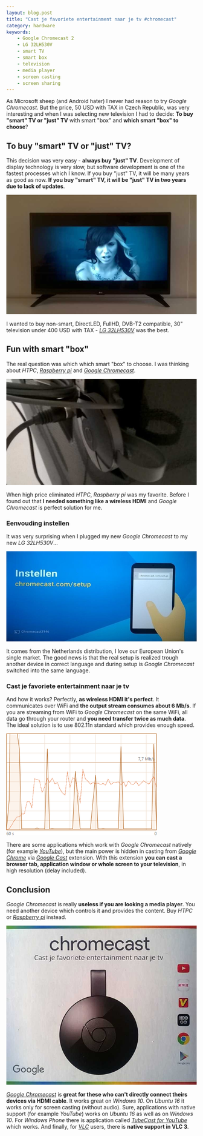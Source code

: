 ```yaml
---
layout: blog.post
title: "Cast je favoriete entertainment naar je tv #chromecast"
category: hardware
keywords:
    - Google Chromecast 2
    - LG 32LH530V
    - smart TV
    - smart box
    - television
    - media player
    - screen casting
    - screen sharing
---
```


As Microsoft sheep (and Android hater) I never had reason to try *Google Chromecast*.
But the price, 50 USD with TAX in Czech Republic, was very interesting and when I was selecting new television I had to decide:
**To buy "smart" TV or "just" TV** with smart "box" and **which smart "box" to choose**?



## To buy "smart" TV or "just" TV?

This decision was very easy - **always buy "just" TV**.
Development of display technology is very slow, but software development is one of the fastest processes which I know.
If you buy "just" TV, it will be many years as good as now.
**If you buy "smart" TV, it will be "just" TV in two years due to lack of updates**.

![LG 32LH530V](/notes/data/google-chromecast-2/lg-32lh530v.jpg)

I wanted to buy non-smart, DirectLED, FullHD, DVB-T2 compatible, 30" television under 400 USD with TAX - [*LG 32LH530V*] was the best.



## Fun with smart "box"

The real question was which which smart "box" to choose.
I was thinking about *HTPC*, [*Raspberry pi*] and [*Google Chromecast*].

![Google Chromecast 2 plugged in LG 32LH530V](/notes/data/google-chromecast-2/google-chromecast-2.jpg)

When high price eliminated *HTPC*, *Raspberry pi* was my favorite.
Before I found out that **I needed something like a wireless HDMI** and *Google Chromecast* is perfect solution for me.


### Eenvouding instellen

It was very surprising when I plugged my new *Google Chromecast* to my new *LG 32LH530V*...

![Instellen](/notes/data/google-chromecast-2/google-chromecast-2-instellen.jpg)

It comes from the Netherlands distribution, I love our European Union's single market.
The good news is that the real setup is realized trough another device in correct language and during setup is *Google Chromecast* switched into the same language.


### Cast je favoriete entertainment naar je tv

And how it works? Perfectly, **as wireless HDMI it's perfect**.
It communicates over WiFi and **the output stream consumes about 6 Mb/s**.
If you are streaming from WiFi to *Google Chromecast* on the same WiFi, all data go through your router and **you need transfer twice as much data**.
The ideal solution is to use 802.11n standard which provides enough speed.

![Network history](/notes/data/google-chromecast-2/network-history.png)

There are some applications which work with *Google Chromecast* natively (for example [*YouTube*]), but the main power is hidden in casting from [*Google Chrome*] via [*Google Cast*] extension.
With this extension **you can cast a browser tab, application window or whole screen to your television**, in high resolution (delay included).



## Conclusion

*Google Chromecast* is really **useless if you are looking a media player**.
You need another device which controls it and provides the content.
Buy *HTPC* or [*Raspberry pi*] instead.

![Google Chromecast 2](/notes/data/google-chromecast-2/google-chromecast-2-box.jpg)

[*Google Chromecast*] is **great for these who can't directly connect theirs devices via HDMI cable**.
It works great on *Windows 10*.
On *Ubuntu 16* it works only for screen casting (without audio).
Sure, applications with native support (for example *YouTube*) works on *Ubuntu 16* as well as on *Windows 10*.
For *Windows Phone* there is application called [*TubeCast for YouTube*] which works.
And finally, for [*VLC*] users, there is **native support in VLC 3**.



[*LG 32LH530V*]:https://www.google.com/search?q=LG%2032LH530V
[*Raspberry pi*]:https://www.raspberrypi.org/
[*Google Chromecast*]:https://www.google.com/chromecast/
[*YouTube*]:https://www.youtube.com/
[*Google Chrome*]:https://www.google.com/chrome/
[*Google Cast*]:https://chrome.google.com/webstore/detail/google-cast/boadgeojelhgndaghljhdicfkmllpafd
[*TubeCast for YouTube*]:https://www.microsoft.com/store/p/tubecast-for-youtube/9wzdncrdx3fs
[*VLC*]:http://www.videolan.org/vlc/
